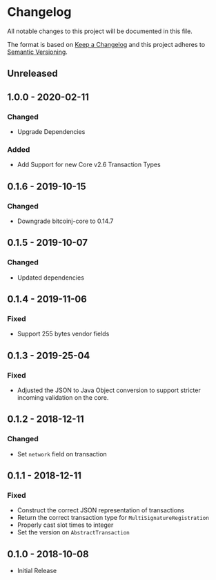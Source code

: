 # Changelog

All notable changes to this project will be documented in this file.

The format is based on [Keep a Changelog](http://keepachangelog.com/en/1.0.0/)
and this project adheres to [Semantic Versioning](http://semver.org/spec/v2.0.0.html).

## Unreleased

## 1.0.0 - 2020-02-11

### Changed
- Upgrade Dependencies

### Added
- Add Support for new Core v2.6 Transaction Types

## 0.1.6 - 2019-10-15

### Changed
- Downgrade bitcoinj-core to 0.14.7

## 0.1.5 - 2019-10-07

### Changed
- Updated dependencies

## 0.1.4 - 2019-11-06

### Fixed
- Support 255 bytes vendor fields

## 0.1.3 - 2019-25-04

### Fixed
- Adjusted the JSON to Java Object conversion to support stricter incoming validation on the core.

## 0.1.2 - 2018-12-11

### Changed
- Set `network` field on transaction

## 0.1.1 - 2018-12-11

### Fixed

- Construct the correct JSON representation of transactions
- Return the correct transaction type for `MultiSignatureRegistration`
- Properly cast slot times to integer
- Set the version on `AbstractTransaction`

## 0.1.0 - 2018-10-08

- Initial Release
